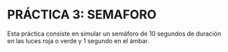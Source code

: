 # PRÁCTICA 3: SEMAFORO

Esta práctica consiste en simular un semáforo de 10 segundos de duración en las luces roja o
verde y 1 segundo en el ámbar.
